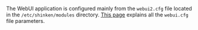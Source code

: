 The WebUI application is configured mainly from the `webui2.cfg` file located in the `/etc/shinken/modules` directory. [This page](https://github.com/shinken-monitoring/mod-webui/wiki/Configuration-Main) explains all the `webui.cfg` file parameters.
